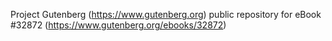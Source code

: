 Project Gutenberg (https://www.gutenberg.org) public repository for eBook #32872 (https://www.gutenberg.org/ebooks/32872)

